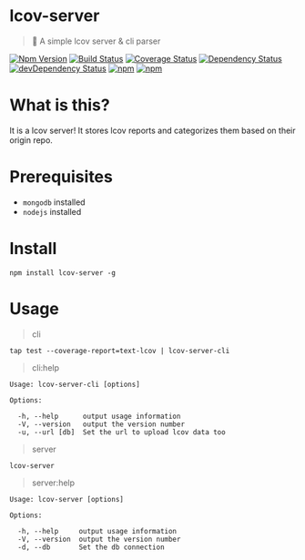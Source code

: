 # lcov-server

> 🎯 A simple lcov server & cli parser

[![Npm Version](https://img.shields.io/npm/v/lcov-server.svg)](https://www.npmjs.com/package/lcov-server)
[![Build Status](https://travis-ci.org/gabrielcsapo/lcov-server.svg?branch=master)](https://travis-ci.org/gabrielcsapo/lcov-server)
[![Coverage Status](https://lcov-server.herokuapp.com/badge/github/gabrielcsapo/lcov-server.svg)](https://lcov-server.herokuapp.com/coverage/github/gabrielcsapo/lcov-server)
[![Dependency Status](https://david-dm.org/gabrielcsapo/lcov-server.svg)](https://david-dm.org/gabrielcsapo/lcov-server)
[![devDependency Status](https://david-dm.org/gabrielcsapo/lcov-server/dev-status.svg)](https://david-dm.org/gabrielcsapo/lcov-server#info=devDependencies)
[![npm](https://img.shields.io/npm/dt/lcov-server.svg)]()
[![npm](https://img.shields.io/npm/dm/lcov-server.svg)]()

# What is this?

It is a lcov server! It stores lcov reports and categorizes them based on their origin repo.

# Prerequisites

- `mongodb` installed
- `nodejs` installed

# Install

```
npm install lcov-server -g
```

# Usage

> cli

```
tap test --coverage-report=text-lcov | lcov-server-cli
```

> cli:help

```
Usage: lcov-server-cli [options]

Options:

  -h, --help      output usage information
  -V, --version   output the version number
  -u, --url [db]  Set the url to upload lcov data too
```

> server

```
lcov-server
```

> server:help

```
Usage: lcov-server [options]

Options:

  -h, --help     output usage information
  -V, --version  output the version number
  -d, --db       Set the db connection
```
